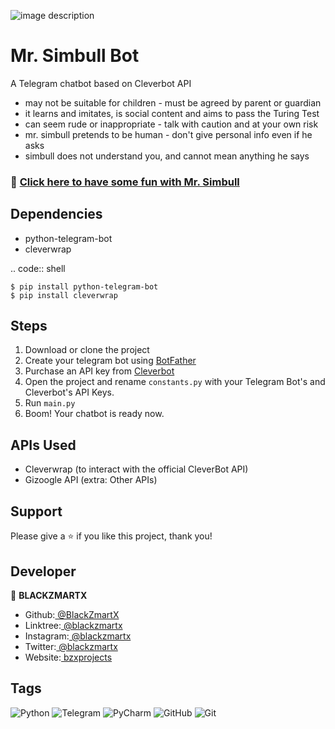 ![image description](https://user-images.githubusercontent.com/44616490/178145469-afe675c9-7967-4a2e-b1d1-b50f94580de5.png)

# Mr. Simbull Bot

A Telegram chatbot based on Cleverbot API

* may not be suitable for children - must be agreed by parent or guardian
* it learns and imitates, is social content and aims to pass the Turing Test
* can seem rude or inappropriate - talk with caution and at your own risk
* mr. simbull pretends to be human - don't give personal info even if he asks
* simbull does not understand you, and cannot mean anything he says

### 🤖 [Click here to have some fun with Mr. Simbull](http://t.me/simbull_bot) 

## Dependencies

* python-telegram-bot
* cleverwrap

.. code:: shell

    $ pip install python-telegram-bot 
    $ pip install cleverwrap


## Steps 

1. Download or clone the project
2. Create your telegram bot using [BotFather](https://t.me/BotFather)
3. Purchase an API key from [Cleverbot](https://www.cleverbot.com/api)
4. Open the project and rename `constants.py` with your Telegram Bot's and Cleverbot's API Keys.
5. Run `main.py`
6. Boom! Your chatbot is ready now.

## APIs Used

- Cleverwrap (to interact with the official CleverBot API)
- Gizoogle API (extra: Other APIs)

## Support

Please give a ⭐️ if you like this project, thank you!

## Developer

👤 **BLACKZMARTX**

- Github:[ @BlackZmartX](https://github.com/BlackZmartX) 
- Linktree:[ @blackzmartx](https://linktr.ee/blackzmartx)
- Instagram:[ @blackzmartx](https://www.instagram.com/blackzmartx)
- Twitter:[ @blackzmartx](https://www.twitter.com/blackzmartx)
- Website:[ bzxprojects](https://bzxprojects.blogspot.com)

## Tags
![Python](https://img.shields.io/badge/python-3670A0?style=for-the-badge&logo=python&logoColor=ffdd54)
![Telegram](https://img.shields.io/badge/Telegram-2CA5E0?style=for-the-badge&logo=telegram&logoColor=white)
![PyCharm](https://img.shields.io/badge/pycharm-143?style=for-the-badge&logo=pycharm&logoColor=black&color=black&labelColor=green)
![GitHub](https://img.shields.io/badge/github-%23121011.svg?style=for-the-badge&logo=github&logoColor=white)
![Git](https://img.shields.io/badge/git-%23F05033.svg?style=for-the-badge&logo=git&logoColor=white)
